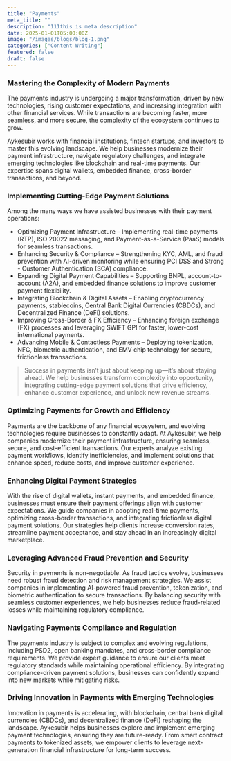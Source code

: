 ```yaml
---
title: "Payments"
meta_title: ""
description: "111this is meta description"
date: 2025-01-01T05:00:00Z
image: "/images/blogs/blog-1.png"
categories: ["Content Writing"]
featured: false
draft: false
---
```


### Mastering the Complexity of Modern Payments

The payments industry is undergoing a major transformation, driven by new technologies, rising customer expectations, and increasing integration with other financial services. While transactions are becoming faster, more seamless, and more secure, the complexity of the ecosystem continues to grow.

Aykesubir works with financial institutions, fintech startups, and investors to master this evolving landscape. We help businesses modernize their payment infrastructure, navigate regulatory challenges, and integrate emerging technologies like blockchain and real-time payments. Our expertise spans digital wallets, embedded finance, cross-border transactions, and beyond.

### Implementing Cutting-Edge Payment Solutions

Among the many ways we have assisted businesses with their payment operations:

- Optimizing Payment Infrastructure – Implementing real-time payments (RTP), ISO 20022 messaging, and Payment-as-a-Service (PaaS) models for seamless transactions.
- Enhancing Security & Compliance – Strengthening KYC, AML, and fraud prevention with AI-driven monitoring while ensuring PCI DSS and Strong - Customer Authentication (SCA) compliance.
- Expanding Digital Payment Capabilities – Supporting BNPL, account-to-account (A2A), and embedded finance solutions to improve customer payment flexibility.
- Integrating Blockchain & Digital Assets – Enabling cryptocurrency payments, stablecoins, Central Bank Digital Currencies (CBDCs), and Decentralized Finance (DeFi) solutions.
- Improving Cross-Border & FX Efficiency – Enhancing foreign exchange (FX) processes and leveraging SWIFT GPI for faster, lower-cost international payments.
- Advancing Mobile & Contactless Payments – Deploying tokenization, NFC, biometric authentication, and EMV chip technology for secure, frictionless transactions.

> Success in payments isn’t just about keeping up—it’s about staying ahead. We help businesses transform complexity into opportunity, integrating cutting-edge payment solutions that drive efficiency, enhance customer experience, and unlock new revenue streams.

### Optimizing Payments for Growth and Efficiency

Payments are the backbone of any financial ecosystem, and evolving technologies require businesses to constantly adapt. At Aykesubir, we help companies modernize their payment infrastructure, ensuring seamless, secure, and cost-efficient transactions. Our experts analyze existing payment workflows, identify inefficiencies, and implement solutions that enhance speed, reduce costs, and improve customer experience.

### Enhancing Digital Payment Strategies

With the rise of digital wallets, instant payments, and embedded finance, businesses must ensure their payment offerings align with customer expectations. We guide companies in adopting real-time payments, optimizing cross-border transactions, and integrating frictionless digital payment solutions. Our strategies help clients increase conversion rates, streamline payment acceptance, and stay ahead in an increasingly digital marketplace.

### Leveraging Advanced Fraud Prevention and Security
Security in payments is non-negotiable. As fraud tactics evolve, businesses need robust fraud detection and risk management strategies. We assist companies in implementing AI-powered fraud prevention, tokenization, and biometric authentication to secure transactions. By balancing security with seamless customer experiences, we help businesses reduce fraud-related losses while maintaining regulatory compliance.

### Navigating Payments Compliance and Regulation
The payments industry is subject to complex and evolving regulations, including PSD2, open banking mandates, and cross-border compliance requirements. We provide expert guidance to ensure our clients meet regulatory standards while maintaining operational efficiency. By integrating compliance-driven payment solutions, businesses can confidently expand into new markets while mitigating risks.

### Driving Innovation in Payments with Emerging Technologies
Innovation in payments is accelerating, with blockchain, central bank digital currencies (CBDCs), and decentralized finance (DeFi) reshaping the landscape. Aykesubir helps businesses explore and implement emerging payment technologies, ensuring they are future-ready. From smart contract payments to tokenized assets, we empower clients to leverage next-generation financial infrastructure for long-term success.
